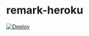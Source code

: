 # remark-heroku

[![Deploy](https://www.herokucdn.com/deploy/button.png)](https://heroku.com/deploy)
